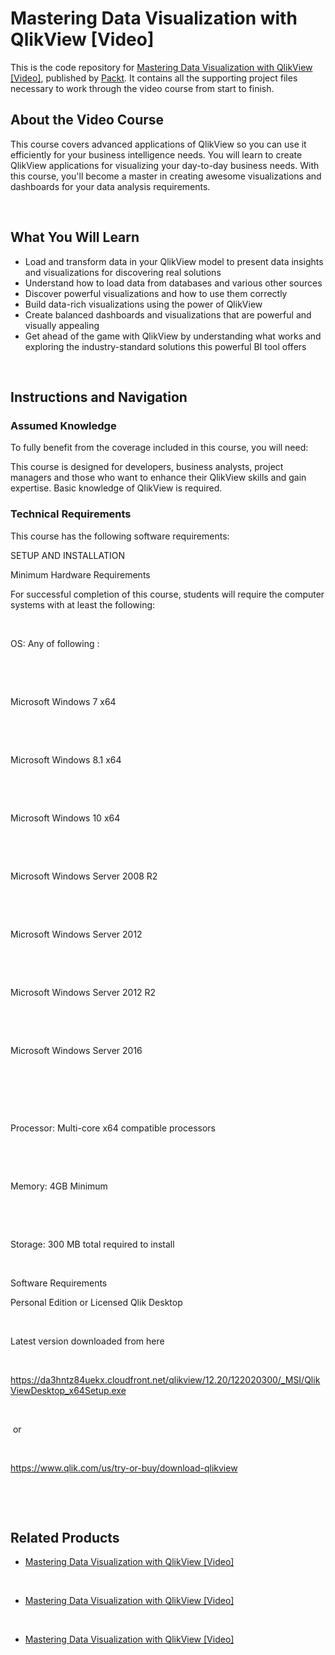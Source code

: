 # Mastering Data Visualization with QlikView [Video]

This is the code repository for [Mastering Data Visualization with QlikView [Video]](https://www.packtpub.com/big-data-and-business-intelligence/mastering-data-visualization-qlikview-video?utm_source=github&utm_medium=repository&utm_campaign=9781789955002), published by [Packt](https://www.packtpub.com/?utm_source=github). It contains all the supporting project files necessary to work through the video course from start to finish.

## About the Video Course

This course covers advanced applications of QlikView so you can use it efficiently for your business intelligence needs. You will learn to create QlikView applications for visualizing your day-to-day business needs. With this course, you'll become a master in creating awesome visualizations and dashboards for your data analysis requirements.    


 


<H2>What You Will Learn</H2>

<DIV class=book-info-will-learn-text>

<UL>

<LI>Load and transform data in your QlikView model to present data insights and visualizations for discovering real solutions 

<LI>Understand how to load data from databases and various other sources 

<LI>Discover powerful visualizations and how to use them correctly 

<LI>Build data-rich visualizations using the power of QlikView 

<LI>Create balanced dashboards and visualizations that are powerful and visually appealing 

<LI>Get ahead of the game with QlikView by understanding what works and exploring the industry-standard solutions this powerful BI tool offers </LI></UL></DIV>


 


## Instructions and Navigation

### Assumed Knowledge

To fully benefit from the coverage included in this course, you will need:<br/>

This course is designed for developers, business analysts, project managers and those who want to enhance their QlikView skills and gain expertise. Basic knowledge of QlikView is required.        

### Technical Requirements

This course has the following software requirements:<br/>

SETUP AND INSTALLATION

Minimum Hardware Requirements  

For successful completion of this course, students will require the computer systems with at least the following:


 


OS: Any of following :


 


 


Microsoft Windows 7 x64


 


 


Microsoft Windows 8.1 x64


 


 


Microsoft Windows 10 x64


 


 


Microsoft Windows Server 2008 R2


 


 


Microsoft Windows Server 2012


 


 


Microsoft Windows Server 2012 R2


 


 


Microsoft Windows Server 2016


 


 


 


Processor: Multi-core x64 compatible processors


 


 


Memory: 4GB Minimum


 


 


Storage: 300 MB total required to install


 




Software Requirements

Personal Edition or Licensed Qlik Desktop


 


Latest version downloaded from here 


 




https://da3hntz84uekx.cloudfront.net/qlikview/12.20/122020300/_MSI/QlikViewDesktop_x64Setup.exe


 




 or


 




https://www.qlik.com/us/try-or-buy/download-qlikview


 


 




## Related Products

* [Mastering Data Visualization with QlikView [Video]](https://www.packtpub.com/big-data-and-business-intelligence/mastering-data-visualization-qlikview-video?utm_source=github&utm_medium=repository&utm_campaign=9781789955002)


 


* [Mastering Data Visualization with QlikView [Video]](https://www.packtpub.com/big-data-and-business-intelligence/mastering-data-visualization-qlikview-video?utm_source=github&utm_medium=repository&utm_campaign=9781789955002)


 


* [Mastering Data Visualization with QlikView [Video]](https://www.packtpub.com/big-data-and-business-intelligence/mastering-data-visualization-qlikview-video?utm_source=github&utm_medium=repository&utm_campaign=9781789955002)
